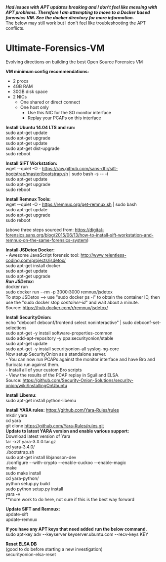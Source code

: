 ***Had issues with APT updates breaking and I don't feel like messing with APT problems.  Therefore I am attempting to move to a Docker based forensics VM.  See the docker directory for more information.***  
The below may still work but I don't feel like troubleshooting the APT conflicts.

# Ultimate-Forensics-VM
Evolving directions on building the best Open Source Forensics VM


**VM minimum config recommendations:**  
- 2 procs  
- 4GB RAM  
- 30GB disk space  
- 2 NICs  
  - One shared or direct connect  
  - One host only  
      - Use this NIC for the SO monitor interface  
      - Replay your PCAPs on this interface  


**Install Ubuntu 14.04 LTS and run:**  
sudo apt-get update  
sudo apt-get upgrade  
sudo apt-get update  
sudo apt-get dist-upgrade  
sudo reboot  

**Install SIFT Workstation:**  
wget --quiet -O - https://raw.github.com/sans-dfir/sift-bootstrap/master/bootstrap.sh | sudo bash -s -- -i  
sudo apt-get update  
sudo apt-get upgrade  
sudo reboot  

**Install Remnux Tools:**  
wget --quiet -O - https://remnux.org/get-remnux.sh | sudo bash  
sudo apt-get update  
sudo apt-get upgrade  
sudo reboot  

(above three steps sourced from: https://digital-forensics.sans.org/blog/2015/06/13/how-to-install-sift-workstation-and-remnux-on-the-same-forensics-system)  


**Install JSDetox Docker:**  
	- Awesome JavaScript forensic tool: http://www.relentless-coding.com/projects/jsdetox/  
sudo apt-get install docker  
sudo apt-get update  
sudo apt-get upgrade  
***Run JSDetox:***  
docker run  
sudo docker run --rm -p 3000:3000 remnux/jsdetox  
To stop JSDetox --> use "sudo docker ps -l" to obtain the container ID, then use the "sudo docker stop *container-id*" and wait about a minute.  
Source: https://hub.docker.com/r/remnux/jsdetox/  


**Install SecurityOnion:**  
echo "debconf debconf/frontend select noninteractive" | sudo debconf-set-selections  
sudo apt-get -y install software-properties-common  
sudo add-apt-repository -y ppa:securityonion/stable  
sudo apt-get update  
sudo apt-get -y install securityonion-all syslog-ng-core  
Now setup SecurityOnion as a standalone server.  
	- You can now run PCAPs against the monitor interface and have Bro and Suricata run against them.  
	- Install all of your custom Bro scripts  
	- View the results of the PCAP replay in Sguil and ELSA.  
Source: https://github.com/Security-Onion-Solutions/security-onion/wiki/InstallingOnUbuntu  


**Install Libemu:**  
sudo apt-get install python-libemu  


**Install YARA rules:** 
https://github.com/Yara-Rules/rules  
mkdir yara  
cd yara  
git clone https://github.com/Yara-Rules/rules.git  
**Update to latest YARA version and enable various support:**  
Download latest version of Yara  
tar -xzf yara-3.X.0.tar.gz   
cd yara-3.4.0/  
./bootstrap.sh  
sudo apt-get install libjansson-dev  
./configure --with-crypto --enable-cuckoo --enable-magic  
make  
sudo make install  
cd yara-python/  
python setup.py build  
sudo python setup.py install  
yara -v  
**more work to do here, not sure if this is the best way forward


**Update SIFT and Remnux:**  
update-sift  
update-remnux  


**If you have any APT keys that need added run the below command.**  
sudo apt-key adv --keyserver keyserver.ubuntu.com --recv-keys KEY  


**Reset ELSA DB**  
(good to do before starting a new investigation)  
securityonion-elsa-reset  
